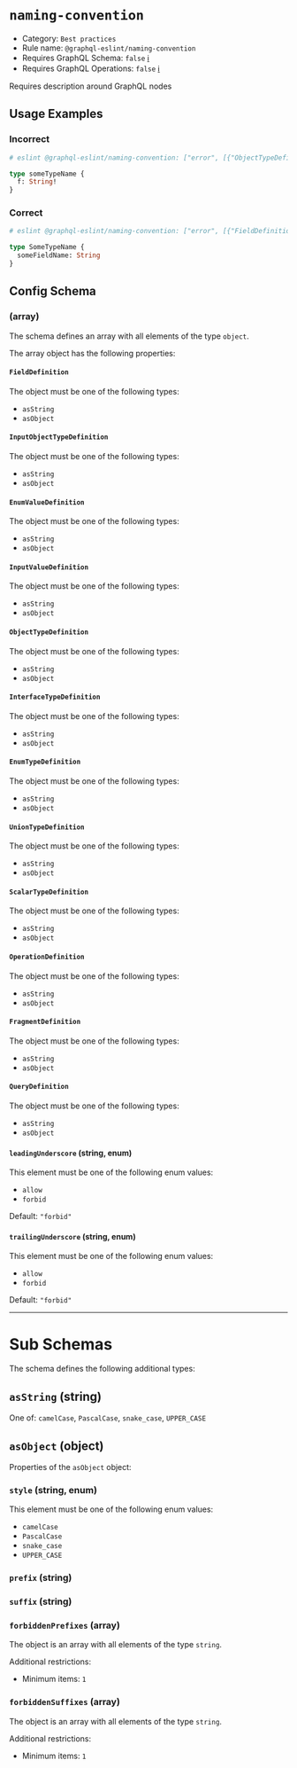 # `naming-convention`

- Category: `Best practices`
- Rule name: `@graphql-eslint/naming-convention`
- Requires GraphQL Schema: `false` [ℹ️](../../README.md#extended-linting-rules-with-graphql-schema)
- Requires GraphQL Operations: `false` [ℹ️](../../README.md#extended-linting-rules-with-siblings-operations)

Requires description around GraphQL nodes

## Usage Examples

### Incorrect

```graphql
# eslint @graphql-eslint/naming-convention: ["error", [{"ObjectTypeDefinition":"PascalCase"}]]

type someTypeName {
  f: String!
}
```

### Correct

```graphql
# eslint @graphql-eslint/naming-convention: ["error", [{"FieldDefinition":"camelCase","ObjectTypeDefinition":"PascalCase"}]]

type SomeTypeName {
  someFieldName: String
}
```

## Config Schema

### (array)

The schema defines an array with all elements of the type `object`.

The array object has the following properties:

#### `FieldDefinition`

The object must be one of the following types:

* `asString`
* `asObject`

#### `InputObjectTypeDefinition`

The object must be one of the following types:

* `asString`
* `asObject`

#### `EnumValueDefinition`

The object must be one of the following types:

* `asString`
* `asObject`

#### `InputValueDefinition`

The object must be one of the following types:

* `asString`
* `asObject`

#### `ObjectTypeDefinition`

The object must be one of the following types:

* `asString`
* `asObject`

#### `InterfaceTypeDefinition`

The object must be one of the following types:

* `asString`
* `asObject`

#### `EnumTypeDefinition`

The object must be one of the following types:

* `asString`
* `asObject`

#### `UnionTypeDefinition`

The object must be one of the following types:

* `asString`
* `asObject`

#### `ScalarTypeDefinition`

The object must be one of the following types:

* `asString`
* `asObject`

#### `OperationDefinition`

The object must be one of the following types:

* `asString`
* `asObject`

#### `FragmentDefinition`

The object must be one of the following types:

* `asString`
* `asObject`

#### `QueryDefinition`

The object must be one of the following types:

* `asString`
* `asObject`

#### `leadingUnderscore` (string, enum)

This element must be one of the following enum values:

* `allow`
* `forbid`

Default: `"forbid"`

#### `trailingUnderscore` (string, enum)

This element must be one of the following enum values:

* `allow`
* `forbid`

Default: `"forbid"`

---

# Sub Schemas

The schema defines the following additional types:

## `asString` (string)

One of: `camelCase`, `PascalCase`, `snake_case`, `UPPER_CASE`

## `asObject` (object)

Properties of the `asObject` object:

### `style` (string, enum)

This element must be one of the following enum values:

* `camelCase`
* `PascalCase`
* `snake_case`
* `UPPER_CASE`

### `prefix` (string)

### `suffix` (string)

### `forbiddenPrefixes` (array)

The object is an array with all elements of the type `string`.

Additional restrictions:

* Minimum items: `1`

### `forbiddenSuffixes` (array)

The object is an array with all elements of the type `string`.

Additional restrictions:

* Minimum items: `1`
